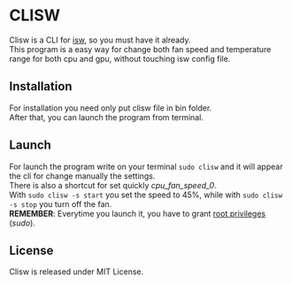 # CLISW
Clisw is a CLI for <a href="https://github.com/YoyPa/isw">isw</a>, so you must have it already.</br>
This program is a easy way for change both fan speed and temperature range for both cpu and gpu, without touching isw config file.

## Installation
For installation you need only put clisw file in bin folder.</br>
After that, you can launch the program from terminal.

## Launch
For launch the program write on your terminal `sudo clisw` and it will appear the cli for change manually the settings.</br>
There is also a shortcut for set quickly *cpu_fan_speed_0*.</br> 
With `sudo clisw -s start` you set the speed to 45%, while with `sudo clisw -s stop` you turn off the fan.</br>
**REMEMBER**: Everytime you launch it, you have to grant <u>root privileges</u> (*sudo*).

## License
Clisw is released under MIT License.
